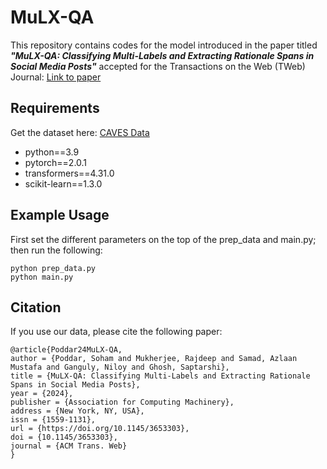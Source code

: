 # MuLX-QA
This repository contains codes for the model introduced in the paper titled ***"MuLX-QA: Classifying Multi-Labels and Extracting Rationale Spans in Social Media Posts"***
accepted for the Transactions on the Web (TWeb) Journal: [Link to paper](https://dl.acm.org/doi/10.1145/3653303)

## Requirements
Get the dataset here: [CAVES Data](https://github.com/sohampoddar26/caves-data)

- python==3.9
- pytorch==2.0.1
- transformers==4.31.0
- scikit-learn==1.3.0


## Example Usage 
First set the different parameters on the top of the prep_data and main.py; then run the following:

```
python prep_data.py
python main.py
```


## Citation
If you use our data, please cite the following paper:
```
@article{Poddar24MuLX-QA,
author = {Poddar, Soham and Mukherjee, Rajdeep and Samad, Azlaan Mustafa and Ganguly, Niloy and Ghosh, Saptarshi},
title = {MuLX-QA: Classifying Multi-Labels and Extracting Rationale Spans in Social Media Posts},
year = {2024},
publisher = {Association for Computing Machinery},
address = {New York, NY, USA},
issn = {1559-1131},
url = {https://doi.org/10.1145/3653303},
doi = {10.1145/3653303},
journal = {ACM Trans. Web}
}
```
